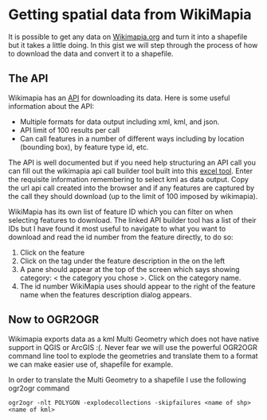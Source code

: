 # Getting spatial data from WikiMapia
It is possible to get any data on [Wikimapia.org](www.wikimapia.org) and turn it into a shapefile but it takes a little doing. In this gist we will step through the process of how to download the data and convert it to a shapefile.

## The API
Wikimapia has an [API](www.wikimapia.org/api) for downloading its data. Here is some useful information about the API:
 + Multiple formats for data output including xml, kml, and json.
 + API limit of 100 results per call
 + Can call features in a number of different ways including by location (bounding box), by feature type id, etc.

The API is well documented but if you need help structuring an API call you can fill out the wikimapia api call builder tool built into this [excel tool](https://drive.google.com/file/d/0B_gSDNSQU_UoM2g3RnR3TUlEYjg/view?usp=sharing). Enter the requisite information remembering to select kml as data output. Copy the url api call created into the browser and if any features are captured by the call they should download (up to the limit of 100 imposed by wikimapia).

WikiMapia has its own list of feature ID which you can filter on when selecting features to download. The linked API builder tool has a list of their IDs but I have found it most useful to navigate to what you want to download and read the id number from the feature directly, to do so:
1. Click on the feature
2. Click on the tag under the feature description in the on the left
3. A pane should appear at the top of the screen which says showing category: < the category you chose >. Click on the category name.
4. The id number WikiMapia uses should appear to the right of the feature name when the features description dialog appears.   

## Now to OGR2OGR
Wikimapia exports data as a kml Multi Geometry which does not have native support in QGIS or ArcGIS :(. Never fear we will use the powerful OGR2OGR command line tool to explode the geometries and translate them to a format we can make easier use of, shapefile for example.

In order to translate the Multi Geometry to a shapefile I use the following ogr2ogr command
 ```
ogr2ogr -nlt POLYGON -explodecollections -skipfailures <name of shp> <name of kml>
 ```
